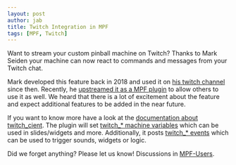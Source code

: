 ```yaml
---
layout: post
author: jab
title: Twitch Integration in MPF
tags: [MPF, Twitch]
---
```

Want to stream your custom pinball machine on Twitch?
Thanks to Mark Seiden your machine can now react to commands and messages
from your Twitch chat.

Mark developed this feature back in 2018 and used it on
[his twitch channel](https://twitchtracker.com/thearrrrrcade) since then.
Recently, he [upstreamed it as a MPF plugin](https://github.com/missionpinball/mpf/pull/1530)
to allow others to use it as well.
We heard that there is a lot of excitement about the feature and 
expect additional features to be added in the near future.

If you want to know more have a look at the
[documentation about twitch_cient](https://docs.missionpinball.org/en/dev/config/twitch_client.html).
The plugin will set [twitch_* machine variables](https://docs.missionpinball.org/en/dev/machine_vars/index.html)
which can be used in slides/widgets and more.
Additionally, it posts [twitch_* events](https://docs.missionpinball.org/en/dev/events/index.html)
which can be used to trigger sounds, widgets or logic. 

Did we forget anything? Please let us know!
Discussions in [MPF-Users](https://groups.google.com/forum/#!forum/mpf-users).
